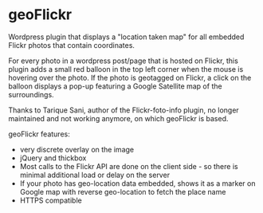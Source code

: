 # geoFlickr
Wordpress plugin that displays a "location taken map" for all embedded Flickr photos that contain coordinates.

For every photo in a wordpress post/page that is hosted on Flickr, this plugin adds a small red balloon in the top left corner when the mouse is hovering over the photo. If the photo is geotagged on Flickr, a click on the balloon displays a pop-up featuring a Google Satellite map of the surroundings.

Thanks to Tarique Sani, author of the Flickr-foto-info plugin, no longer maintained and not working anymore, on which geoFlickr is based.

geoFlickr features:
- very discrete overlay on the image
- jQuery and thickbox
- Most calls to the Flickr API are done on the client side - so there is minimal additional load or delay on the server
- If your photo has geo-location data embedded, shows it as a marker on Google map with reverse geo-location to fetch the place name
- HTTPS compatible
